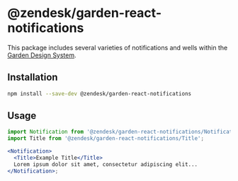 # @zendesk/garden-react-notifications

This package includes several varieties of notifications and wells within
the [Garden Design System](http://zendeskgarden.github.io/).

## Installation

```sh
npm install --save-dev @zendesk/garden-react-notifications
```

## Usage

```jsx static
import Notification from '@zendesk/garden-react-notifications/Notification';
import Title from '@zendesk/garden-react-notifications/Title';

<Notification>
  <Title>Example Title</Title>
  Lorem ipsum dolor sit amet, consectetur adipiscing elit...
</Notification>;
```
